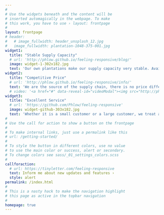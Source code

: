 ```yaml
---
#
# Use the widgets beneath and the content will be
# inserted automagically in the webpage. To make
# this work, you have to use › layout: frontpage
#
layout: frontpage
# header:
#   # image_fullwidth: header_unsplash_12.jpg
#   image_fullwidth: plantation-1048-375-001.jpg
widget1:
  title: "Stable Supply Capacity"
  # url: 'http://phlow.github.io/feeling-responsive/blog/'
  image: widget-1-302x182.jpg
  text: 'Our own plantations make our supply capacity very stable. Available for retail or wholesale in bulk'
widget2:
  title: "Competitive Price"
  # url: 'http://phlow.github.io/feeling-responsive/info/'
  text: 'We are the source of the supply chain, there is no price difference between middlemen, making your products more competitive'
  # video: '<a href="#" data-reveal-id="videoModal"><img src="http://phlow.github.io/feeling-responsive/images/start-video-feeling-responsive-302x182.jpg" width="302" height="182" alt=""/></a>'
widget3:
  title: "Excellent Service"
  # url: 'https://github.com/Phlow/feeling-responsive'
  image: widget-github-303x182.jpg
  text: 'Whether it is a small customer or a large customer, we treat all customers equally and provide high-quality services'
#
# Use the call for action to show a button on the frontpage
#
# To make internal links, just use a permalink like this
# url: /getting-started/
#
# To style the button in different colors, use no value
# to use the main color or success, alert or secondary.
# To change colors see sass/_01_settings_colors.scss
#
callforaction:
  # url: https://tinyletter.com/feeling-responsive
  text: Inform me about new updates and features ›
  style: alert
permalink: /index.html
#
# This is a nasty hack to make the navigation highlight
# this page as active in the topbar navigation
#
homepage: true
---
```


<!-- <div id="videoModal" class="reveal-modal large" data-reveal="">
  <div class="flex-video widescreen vimeo" style="display: block;">
    <iframe width="1280" height="720" src="https://www.youtube.com/embed/3b5zCFSmVvU" frameborder="0" allowfullscreen></iframe>
  </div>
  <a class="close-reveal-modal">&#215;</a>
</div> -->
